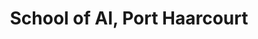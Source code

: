 ---
description: The Port Harcourt school of AI is a non-profit educational organization
  focused on democratizing access to world-class Machine Learning & Data Science education
  to underrepresented groups in Nigeria for free through collaborative learning.
layout: stand
logo: stands/school_of_ai__port_haarcourt/logo.png
new_this_year: "This year we will\r\n\r\n1. Continue and refine the production and\
  \ tone of our podcast The African Data Scientist to include more beginner friendly\
  \ topics and also topics on how data can directly impact or be used to solve some\
  \ of the challenges we face as a region. Link to podcast: https://anchor.fm/african-data-scientist\r\
  \n\r\n2. We recently partnered with Gradient Boost (http://thegradientboost.com/)\
  \ to make our training sessions more efficient and be able to provide quality internships\
  \ to members.\r\n\r\n3. We've laid down a content plan to organise more workshops\
  \ and produce more youtube videos for our channel"
showcase: The Port Harcourt School of AI is a non-profit organization based in Nigeria,
  led by a group of dedicated volunteers, who are creating awareness and increasing
  the number of machine learning, data science and artificial intelligence talents
  in the region through collaborative learning and community engagement.
themes:
- Community advocacy
title: School of AI, Port Haarcourt
website: https://phcschoolofai.org/
show_on_overview: true
chatroom: haarcourt
---
